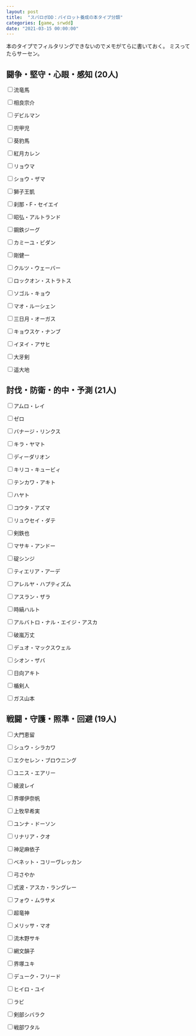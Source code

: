 ```yaml
---
layout: post
title:  "スパロボDD：パイロット養成の本タイプ分類"
categories: [game, srwdd]
date: "2021-03-15 00:00:00"
---
```


本のタイプでフィルタリングできないのでメモがてらに書いておく。
ミスってたらサーセン。

## 闘争・堅守・心眼・感知 (20人)

<label for="流竜馬"><input type="checkbox" id="流竜馬">流竜馬</label>

<label for="相良宗介"><input type="checkbox" id="相良宗介">相良宗介</label>

<label for="デビルマン"><input type="checkbox" id="デビルマン">デビルマン</label>

<label for="兜甲児"><input type="checkbox" id="兜甲児">兜甲児</label>

<label for="葵豹馬"><input type="checkbox" id="葵豹馬">葵豹馬</label>

<label for="紅月カレン"><input type="checkbox" id="紅月カレン">紅月カレン</label>

<label for="リョウマ"><input type="checkbox" id="リョウマ">リョウマ</label>

<label for="ショウ・ザマ"><input type="checkbox" id="ショウ・ザマ">ショウ・ザマ</label>

<label for="獅子王凱"><input type="checkbox" id="獅子王凱">獅子王凱</label>

<label for="刹那・F・セイエイ"><input type="checkbox" id="刹那・F・セイエイ">刹那・F・セイエイ</label>

<label for="昭弘・アルトランド"><input type="checkbox" id="昭弘・アルトランド">昭弘・アルトランド</label>

<label for="鋼鉄ジーグ"><input type="checkbox" id="鋼鉄ジーグ">鋼鉄ジーグ</label>

<label for="カミーユ・ビダン"><input type="checkbox" id="カミーユ・ビダン">カミーユ・ビダン</label>

<label for="剛健一"><input type="checkbox" id="剛健一">剛健一</label>

<label for="クルツ・ウェーバー"><input type="checkbox" id="クルツ・ウェーバー">クルツ・ウェーバー</label>

<label for="ロックオン・ストラトス"><input type="checkbox" id="ロックオン・ストラトス">ロックオン・ストラトス</label>

<label for="ソゴル・キョウ"><input type="checkbox" id="ソゴル・キョウ">ソゴル・キョウ</label>

<label for="マオ・ルーシェン"><input type="checkbox" id="マオ・ルーシェン">マオ・ルーシェン</label>

<label for="三日月・オーガス"><input type="checkbox" id="三日月・オーガス">三日月・オーガス</label>

<label for="キョウスケ・ナンブ"><input type="checkbox" id="キョウスケ・ナンブ">キョウスケ・ナンブ</label>

<label for="イヌイ・アサヒ"><input type="checkbox" id="イヌイ・アサヒ">イヌイ・アサヒ</label>

<label for="大牙剣"><input type="checkbox" id="大牙剣">大牙剣</label>

<label for="遥大地"><input type="checkbox" id="遥大地">遥大地</label>

## 討伐・防衛・的中・予測 (21人)

<label for="アムロ・レイ"><input type="checkbox" id="アムロ・レイ">アムロ・レイ</label>

<label for="ゼロ"><input type="checkbox" id="ゼロ">ゼロ</label>

<label for="バナージ・リンクス"><input type="checkbox" id="バナージ・リンクス">バナージ・リンクス</label>

<label for="キラ・ヤマト"><input type="checkbox" id="キラ・ヤマト">キラ・ヤマト</label>

<label for="ディーダリオン"><input type="checkbox" id="ディーダリオン">ディーダリオン</label>

<label for="キリコ・キュービィ"><input type="checkbox" id="キリコ・キュービィ">キリコ・キュービィ</label>

<label for="テンカワ・アキト"><input type="checkbox" id="テンカワ・アキト">テンカワ・アキト</label>

<label for="ハヤト"><input type="checkbox" id="ハヤト">ハヤト</label>

<label for="コウタ・アズマ"><input type="checkbox" id="コウタ・アズマ">コウタ・アズマ</label>

<label for="リュウセイ・ダテ"><input type="checkbox" id="リュウセイ・ダテ">リュウセイ・ダテ</label>

<label for="剣鉄也"><input type="checkbox" id="剣鉄也">剣鉄也</label>

<label for="マサキ・アンドー"><input type="checkbox" id="マサキ・アンドー">マサキ・アンドー</label>

<label for="碇シンジ"><input type="checkbox" id="碇シンジ">碇シンジ</label>

<label for="ティエリア・アーデ"><input type="checkbox" id="ティエリア・アーデ">ティエリア・アーデ</label>

<label for="アレルヤ・ハプティズム"><input type="checkbox" id="アレルヤ・ハプティズム">アレルヤ・ハプティズム</label>

<label for="アスラン・ザラ"><input type="checkbox" id="アスラン・ザラ">アスラン・ザラ</label>

<label for="時縞ハルト"><input type="checkbox" id="時縞ハルト">時縞ハルト</label>

<label for="アルバトロ・ナル・エイジ・アスカ"><input type="checkbox" id="アルバトロ・ナル・エイジ・アスカ">アルバトロ・ナル・エイジ・アスカ</label>

<label for="破嵐万丈"><input type="checkbox" id="破嵐万丈">破嵐万丈</label>

<label for="デュオ・マックスウェル"><input type="checkbox" id="デュオ・マックスウェル">デュオ・マックスウェル</label>

<label for="シオン・ザバ"><input type="checkbox" id="シオン・ザバ">シオン・ザバ</label>

<label for="日向アキト"><input type="checkbox" id="日向アキト">日向アキト</label>

<label for="楯剣人"><input type="checkbox" id="楯剣人">楯剣人</label>

<label for="ガス山本"><input type="checkbox" id="ガス山本">ガス山本</label>

## 戦闘・守護・照準・回避 (19人)

<label for="大門恵留"><input type="checkbox" id="大門恵留">大門恵留</label>

<label for="シュウ・シラカワ"><input type="checkbox" id="シュウ・シラカワ">シュウ・シラカワ</label>

<label for="エクセレン・ブロウニング"><input type="checkbox" id="エクセレン・ブロウニング">エクセレン・ブロウニング</label>

<label for="ユニス・エアリー"><input type="checkbox" id="ユニス・エアリー">ユニス・エアリー</label>

<label for="綾波レイ"><input type="checkbox" id="綾波レイ">綾波レイ</label>

<label for="界塚伊奈帆"><input type="checkbox" id="界塚伊奈帆">界塚伊奈帆</label>

<label for="上牧早希実"><input type="checkbox" id="上牧早希実">上牧早希実</label>

<label for="ユンナ・ドーソン"><input type="checkbox" id="ユンナ・ドーソン">ユンナ・ドーソン</label>

<label for="リナリア・クオ"><input type="checkbox" id="リナリア・クオ">リナリア・クオ</label>

<label for="神足麻依子"><input type="checkbox" id="神足麻依子">神足麻依子</label>

<label for="ベネット・コリーヴレッカン"><input type="checkbox" id="ベネット・コリーヴレッカン">ベネット・コリーヴレッカン</label>

<label for="弓さやか"><input type="checkbox" id="弓さやか">弓さやか</label>

<label for="式波・アスカ・ラングレー"><input type="checkbox" id="式波・アスカ・ラングレー">式波・アスカ・ラングレー</label>

<label for="フォウ・ムラサメ"><input type="checkbox" id="フォウ・ムラサメ">フォウ・ムラサメ</label>

<label for="超竜神"><input type="checkbox" id="超竜神">超竜神</label>

<label for="メリッサ・マオ"><input type="checkbox" id="メリッサ・マオ">メリッサ・マオ</label>

<label for="流木野サキ"><input type="checkbox" id="流木野サキ">流木野サキ</label>

<label for="網文韻子"><input type="checkbox" id="網文韻子">網文韻子</label>

<label for="界塚ユキ"><input type="checkbox" id="界塚ユキ">界塚ユキ</label>

<label for="デューク・フリード"><input type="checkbox" id="デューク・フリード">デューク・フリード</label>

<label for="ヒイロ・ユイ"><input type="checkbox" id="ヒイロ・ユイ">ヒイロ・ユイ</label>

<label for="ラビ"><input type="checkbox" id="ラビ">ラビ</label>

<label for="剣部シバラク"><input type="checkbox" id="剣部シバラク">剣部シバラク</label>

<label for="戦部ワタル"><input type="checkbox" id="戦部ワタル">戦部ワタル</label>

<script>
const STORAGE_KEY = '2021-03-05-report';
const CHECKBOX_QUERY = 'article input[type="checkbox"]';
function load() {
  var pilots = JSON.parse(localStorage.getItem(STORAGE_KEY));

  if (pilots && pilots['pilots']) {
    var checked = pilots['pilots'];
    [...document.querySelectorAll(CHECKBOX_QUERY)].forEach((e) => {
      var status = checked[e.parentElement.innerText];
      if (status) {
        e.checked = true;
      }
    });
  }

  [...document.querySelectorAll(CHECKBOX_QUERY)].forEach((e) => {
    e.addEventListener('change', (event) => {
      save();
    });
  });
}

function save() {
  var checked = {};
  [...document.querySelectorAll(CHECKBOX_QUERY)].forEach((c) => {
      checked[c.parentElement.innerText] = c.checked;
  });
  var pilots = { 'pilots': checked };

  localStorage.setItem(STORAGE_KEY, JSON.stringify(pilots));
}

window.onload = () => {
  load();
}
</script>